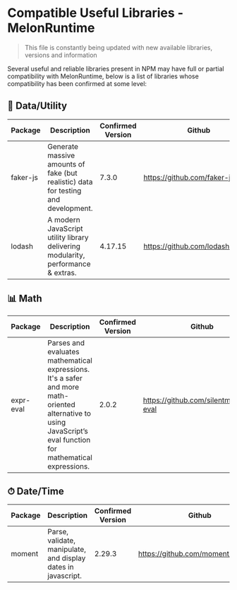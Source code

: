 # Compatible Useful Libraries - MelonRuntime

> This file is constantly being updated with new available libraries, versions and information

Several useful and reliable libraries present in NPM may have full or partial compatibility with MelonRuntime, below is a list of 
libraries whose compatibility has been confirmed at some level:

## 📄 Data/Utility

| Package | Description | Confirmed Version | Github |
| ------- | ----------- | ----------------- | ------ |
| faker-js | Generate massive amounts of fake (but realistic) data for testing and development. | 7.3.0 | https://github.com/faker-js/faker |
| lodash | A modern JavaScript utility library delivering modularity, performance & extras. | 4.17.15 | https://github.com/lodash/lodash |

## 📊 Math

| Package | Description | Confirmed Version | Github |
| ------- | ----------- | ----------------- | ------ |
| expr-eval | Parses and evaluates mathematical expressions. It's a safer and more math-oriented alternative to using JavaScript’s eval function for mathematical expressions. | 2.0.2 | https://github.com/silentmatt/expr-eval |

## ⏱ Date/Time

| Package | Description | Confirmed Version | Github |
| ------- | ----------- | ----------------- | ------ |
| moment | Parse, validate, manipulate, and display dates in javascript. | 2.29.3 | https://github.com/moment/moment/ |

